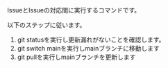 IssueとIssueの対応間に実行するコマンドです。

以下のステップに従います。

1. git statusを実行し更新漏れがないことを確認します。
2. git switch mainを実行しmainブランチに移動します
3. git pullを実行しmainブランチを更新します
